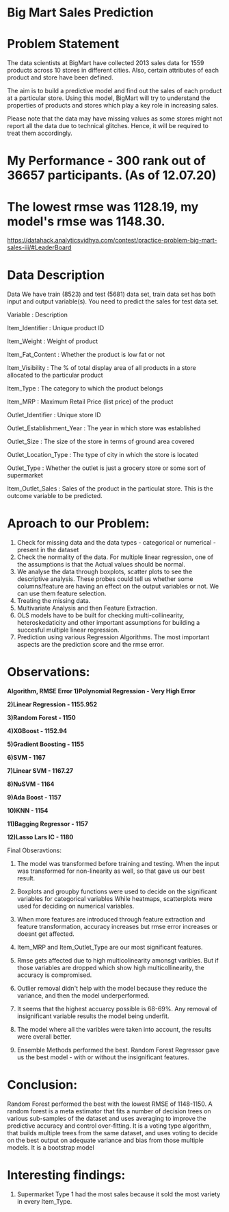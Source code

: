 # Big Mart Sales Prediction

# Problem Statement
The data scientists at BigMart have collected 2013 sales data for 1559 products across 10 stores in different cities. Also, certain attributes of each product and store have been defined.

The aim is to build a predictive model and find out the sales of each product at a particular store. Using this model, BigMart will try to understand the properties of products and stores which play a key role in increasing sales.

Please note that the data may have missing values as some stores might not report all the data due to technical glitches. Hence, it will be required to treat them accordingly.

# My Performance - 300 rank out of 36657 participants. (As of 12.07.20)
# The lowest rmse was 1128.19, my model's rmse was 1148.30.

https://datahack.analyticsvidhya.com/contest/practice-problem-big-mart-sales-iii/#LeaderBoard


# Data Description
Data We have train (8523) and test (5681) data set, train data set has both input and output variable(s). You need to predict the sales for test data set.

Variable : Description

Item_Identifier : Unique product ID

Item_Weight : Weight of product

Item_Fat_Content : Whether the product is low fat or not

Item_Visibility : The % of total display area of all products in a store allocated to the particular product

Item_Type : The category to which the product belongs

Item_MRP : Maximum Retail Price (list price) of the product

Outlet_Identifier : Unique store ID

Outlet_Establishment_Year : The year in which store was established

Outlet_Size : The size of the store in terms of ground area covered

Outlet_Location_Type : The type of city in which the store is located

Outlet_Type : Whether the outlet is just a grocery store or some sort of supermarket

Item_Outlet_Sales : Sales of the product in the particulat store. This is the outcome variable to be predicted.


# Aproach to our Problem:
1) Check for missing data and the data types - categorical or numerical -  present in the dataset 
2) Check the normality of the data. For multiple linear regression, one of the assumptions is that the Actual values should be normal.
3) We analyse the data through boxplots, scatter plots to see the descriptive analysis. These probes could tell us whether some columns/feature are     having an effect on the output variables or not. We can use them feature selection.
4) Treating the missing data. 
5) Multivariate Analysis and then Feature Extraction.
6) OLS models have to be built for checking multi-collinearity, heteroskedaticity and other important assumptions for building a succesful multiple linear regression.
7) Prediction using various Regression Algorithms. The most important aspects are the prediction score and the rmse error.

# Observations:
**Algorithm,	RMSE Error
1)Polynomial Regression -	Very High Error**

**2)Linear Regression -	1155.952**

**3)Random Forest -	1150**

**4)XGBoost	- 1152.94**

**5)Gradient Boosting -	1155**

**6)SVM	- 1167**

**7)Linear SVM -	1167.27**

**8)NuSVM	- 1164**

**9)Ada Boost	- 1157**

**10)KNN	- 1154**

**11)Bagging Regressor -	1157**

**12)Lasso Lars IC	- 1180**

Final Obseravtions: 
1) The model was transformed before training and testing. When the input was transformed for non-linearity as well, so that gave us our best result.

2) Boxplots and groupby functions were used to decide on the significant variables for categorical variables
   While heatmaps, scatterplots were used for deciding on numerical variables.

2) When more features are introduced through feature extraction and feature transformation, accuracy increases but rmse error increases or doesnt get affected.

3) Item_MRP and Item_Outlet_Type are our most significant features.

4) Rmse gets affected due to high multicolinearity amonsgt varibles. But if those variables are dropped which show high multicollinearity, the accuracy is compromised.

5) Outlier removal didn't help with the model because they reduce the variance, and then the model underperformed.

6) It seems that the highest accuarcy possible is 68-69%. Any removal of insignificant variable results the model being underfit.

7) The model where all the varibles were taken into account, the results were overall better.

8) Ensemble Methods performed the best. Random Forest Regressor gave us the best model - with or without the insignificant features.


# Conclusion:
Random Forest performed the best with the lowest RMSE of 1148-1150.
A random forest is a meta estimator that fits a number of decision trees on various sub-samples of the dataset and uses averaging to improve the predictive accuracy and control over-fitting. It is a voting type algorithm, that builds multiple trees from the same dataset, and uses voting to decide on the best output on adequate variance and bias from those multiple models. It is a bootstrap model

# Interesting findings:
1) Supermarket Type 1 had the most sales because it sold the most variety in every Item_Type. 


